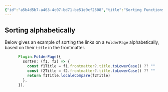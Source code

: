 ```yaml
---
{"id":"a5b4d5b7-a463-4c07-bd71-be51e0cf2508","title":"Sorting Functions","description":"Overview of frequently requested sorting functions.","publish":true,"date_created":"Wednesday, October 9th 2024, 10:16:12 pm","date_modified":"Wednesday, October 16th 2024, 9:08:01 pm","editing_lock":true,"live_preview":true,"cssclasses":["mado-heading"],"path":"Quartz/Modifications/Sorting Functions.md","permalink":"/quartz/modifications/sorting-functions/","PassFrontmatter":true}
---
```



## Sorting alphabetically

Below gives an example of sorting the links on a `FolderPage` alphabetically, based on their `title` in the frontmatter.

```ts title="quartz.config.ts" showLineNumbers{81}
      Plugin.FolderPage({
        sortFn: (f1, f2) => {
          const f1Title = f1.frontmatter?.title.toLowerCase() ?? ""
          const f2Title = f2.frontmatter?.title.toLowerCase() ?? ""
          return f1Title.localeCompare(f2Title)
        },
      }),
```
